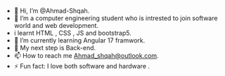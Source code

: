 - 👋 Hi, I’m @Ahmad-Shqah.
- 👀 I’m a computer engineering student who is intrested to join software world and web development.
- i learnt HTML , CSS , JS and bootstrap5.
- 🌱 I’m currently learning  Angular 17 framwork.
- 💞️ My next step is Back-end.
- 📫 How to reach me Ahmad_shqah@outlook.com.
- ⚡ Fun fact: I love both software and hardware .


